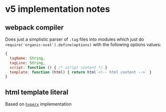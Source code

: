 # v5 implementation notes

## webpack compiler

Does just a simplistic parser of `.tag` files into modules which just do `require('organic-oval').define(options)` with the following options values:

```js
{
  tagName: String,
  tagLine: String,
  script: function () { /* script content */ }
  template: function (html) { return html`<!-- html content -->` }
}
```

## html template literal

Based on [`hyperx`](https://github.com/choojs/hyperx) implementation